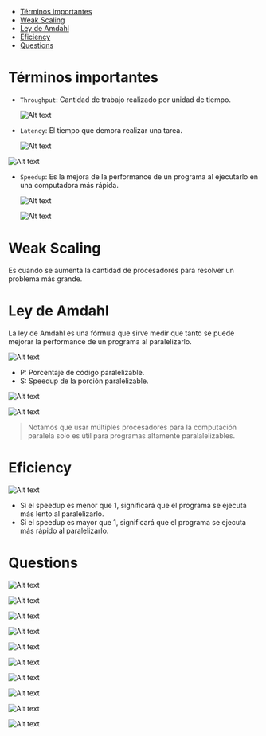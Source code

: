 - [Términos importantes](#términos-importantes)
- [Weak Scaling](#weak-scaling)
- [Ley de Amdahl](#ley-de-amdahl)
- [Eficiency](#eficiency)
- [Questions](#questions)


# Términos importantes

- `Throughput`: Cantidad de trabajo realizado por unidad de tiempo.

    ![Alt text](./Images/image-35.png)

- `Latency`: El tiempo que demora realizar una tarea.

    ![Alt text](./Images/image-36.png)

![Alt text](./Images/image-37.png)

- `Speedup`: Es la mejora de la performance de un programa al ejecutarlo en una computadora más rápida.

    ![Alt text](./Images/image-38.png)

    ![Alt text](./Images/image-39.png)

# Weak Scaling

Es cuando se aumenta la cantidad de procesadores para resolver un problema más grande.

# Ley de Amdahl

La ley de Amdahl es una fórmula que sirve medir que tanto se puede mejorar la performance de un programa al paralelizarlo.

![Alt text](./Images/image-40.png)

- P: Porcentaje de código paralelizable.
- S: Speedup de la porción paralelizable.

![Alt text](./Images/image-41.png)

![Alt text](./Images/image-42.png)

> Notamos que usar múltiples procesadores para la computación paralela solo es útil para programas altamente paralalelizables.

# Eficiency

![Alt text](./Images/image-43.png)

- Si el speedup es menor que 1, significará que el programa se ejecuta más lento al paralelizarlo.
- Si el speedup es mayor que 1, significará que el programa se ejecuta más rápido al paralelizarlo.


# Questions

![Alt text](./Images/image-44.png)

![Alt text](./Images/image-45.png)

![Alt text](./Images/image-46.png)

![Alt text](./Images/image-47.png)

![Alt text](./Images/image-48.png)

![Alt text](./Images/image-49.png)

![Alt text](./Images/image-50.png)

![Alt text](./Images/image-51.png)

![Alt text](./Images/image-52.png)

![Alt text](./Images/image-53.png)

